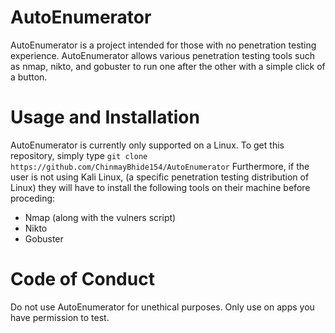 # AutoEnumerator
AutoEnumerator is a project intended for those with no penetration testing experience. AutoEnumerator allows various penetration testing tools such as nmap, nikto, and gobuster to run one after the other with a simple click of a button.

# Usage and Installation
AutoEnumerator is currently only supported on a Linux. To get this repository, simply type ```git clone https://github.com/ChinmayBhide154/AutoEnumerator```
Furthermore, if the user is not using Kali Linux, (a specific penetration testing distribution of Linux) they will have to install the following tools on their machine before proceding:
 - Nmap (along with the vulners script)
 - Nikto
 - Gobuster

# Code of Conduct
Do not use AutoEnumerator for unethical purposes. Only use on apps you have permission to test.

